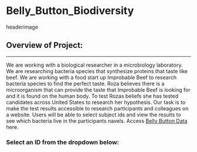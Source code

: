 # Belly_Button_Biodiversity

headerimage

## Overview of Project:
___________________________________________

We are working with a biological researcher in a microbiology laboratory. We are researching bacteria species that synthesize proteins that taste like beef. We are working with a food start up Improbable Beef to research bacteria species to find the perfect taste. Roza believes there is a microorganism that can provide the taste that Improbable Beef is looking for and it is found on the human body. To test Rozas beliefs she has tested candidates across United States to research her hypothesis. Our task is to make the test results accessible to research participants and colleagues on a website. Users will be able to select subject ids and view the results to see which bacteria live in the participants navels. Access [Belly Button Data](http://127.0.0.1:5500/Belly_Button_Biodiversity/index.html) here.

### Select an ID from the dropdown below: